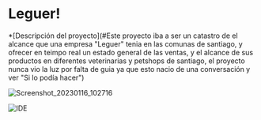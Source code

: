 # Leguer!
*[Descripción del proyecto](#Este proyecto iba a ser un catastro de el alcance que una empresa "Leguer" tenia en las comunas de santiago,
y ofrecer en teimpo real un estado general de las ventas, y el alcance de sus productos en diferentes veterinarias y petshops de santiago,
el proyecto nunca vio la luz por falta de guia ya que esto nacio de una conversación y ver "Si lo podía hacer")

![Screenshot_20230116_102716](https://user-images.githubusercontent.com/79352801/212693490-128fa778-5556-4481-8f5b-a88dba33282f.png)


![IDE](https://user-images.githubusercontent.com/79352801/212693526-d3c3bf59-7eda-4a96-b165-d29e7620bde2.png)
 #
